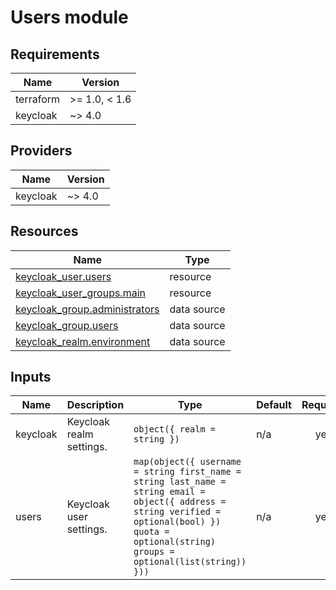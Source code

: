 # Users module

<!-- BEGIN-TF-DOCS -->

## Requirements

| Name | Version |
|------|---------|
| terraform | >= 1.0, < 1.6 |
| keycloak | ~> 4.0 |

## Providers

| Name | Version |
|------|---------|
| keycloak | ~> 4.0 |

## Resources

| Name | Type |
|------|------|
| [keycloak_user.users](https://registry.terraform.io/providers/mrparkers/keycloak/latest/docs/resources/user) | resource |
| [keycloak_user_groups.main](https://registry.terraform.io/providers/mrparkers/keycloak/latest/docs/resources/user_groups) | resource |
| [keycloak_group.administrators](https://registry.terraform.io/providers/mrparkers/keycloak/latest/docs/data-sources/group) | data source |
| [keycloak_group.users](https://registry.terraform.io/providers/mrparkers/keycloak/latest/docs/data-sources/group) | data source |
| [keycloak_realm.environment](https://registry.terraform.io/providers/mrparkers/keycloak/latest/docs/data-sources/realm) | data source |

## Inputs

| Name | Description | Type | Default | Required |
|------|-------------|------|---------|:--------:|
| keycloak | Keycloak realm settings. | ```object({ realm = string })``` | n/a | yes |
| users | Keycloak user settings. | ```map(object({ username = string first_name = string last_name = string email = object({ address = string verified = optional(bool) }) quota = optional(string) groups = optional(list(string)) }))``` | n/a | yes |

<!-- END-TF-DOCS ---->
